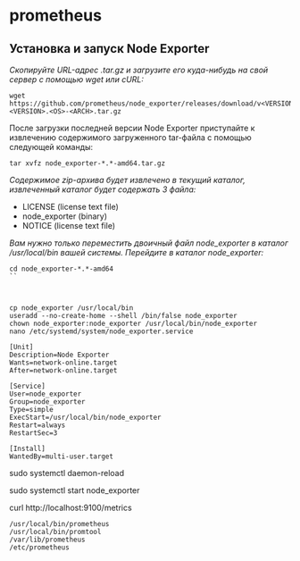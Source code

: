 # prometheus

## Установка и запуск Node Exporter

_Скопируйте URL-адрес .tar.gz и загрузите его куда-нибудь на свой сервер с помощью wget или cURL:_

```
wget https://github.com/prometheus/node_exporter/releases/download/v<VERSION>/node_exporter-<VERSION>.<OS>-<ARCH>.tar.gz
```

После загрузки последней версии Node Exporter приступайте к извлечению содержимого загруженного tar-файла с помощью следующей команды:
```
tar xvfz node_exporter-*.*-amd64.tar.gz
```

_Содержимое zip-архива будет извлечено в текущий каталог, извлеченный каталог будет содержать 3 файла:_

* LICENSE (license text file)
* node_exporter (binary)
* NOTICE (license text file)

_Вам нужно только переместить двоичный файл node_exporter в каталог /usr/local/bin вашей системы. Перейдите в каталог node_exporter:_
```
cd node_exporter-*.*-amd64
``



cp node_exporter /usr/local/bin
useradd --no-create-home --shell /bin/false node_exporter
chown node_exporter:node_exporter /usr/local/bin/node_exporter
nano /etc/systemd/system/node_exporter.service
```

```
[Unit]
Description=Node Exporter
Wants=network-online.target
After=network-online.target

[Service]
User=node_exporter
Group=node_exporter
Type=simple
ExecStart=/usr/local/bin/node_exporter
Restart=always
RestartSec=3

[Install]
WantedBy=multi-user.target
```

sudo systemctl daemon-reload

sudo systemctl start node_exporter

curl http://localhost:9100/metrics


























```
/usr/local/bin/prometheus
/usr/local/bin/promtool
/var/lib/prometheus
/etc/prometheus
```

